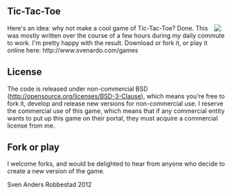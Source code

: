 Tic-Tac-Toe
-------------
<img src="http://www.svenardo.com/images/tictactoe.png" align="right" hspace="10">
Here's an idea: why not make a cool game of Tic-Tac-Toe? Done.
This was mostly written over the course of a few hours
during my daily commute to work. I'm pretty happy with the result. 
Download or fork it, or play it online here: http://www.svenardo.com/games

License
-------------
The code is released under non-commercial BSD (http://opensource.org/licenses/BSD-3-Clause), which means you're free to fork it, develop and release new versions for non-commercial use. I reserve the commercial use of this game, which means that if any commercial entity wants to put up this game on their portal, they must acquire a commercial license from me. 

Fork or play
-------------
I welcome forks, and would be delighted to hear from anyone who decide to create a new version of the game.

Sven Anders Robbestad 2012